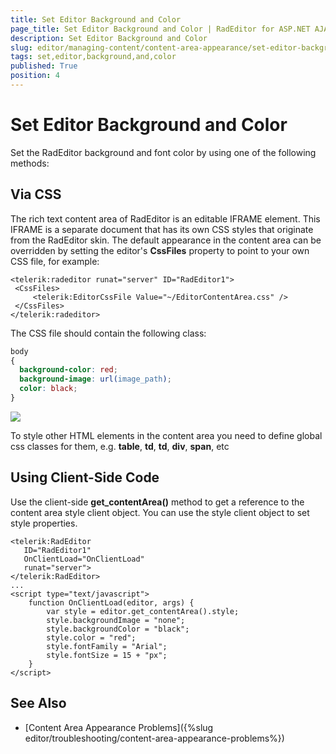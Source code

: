 ```yaml
---
title: Set Editor Background and Color
page_title: Set Editor Background and Color | RadEditor for ASP.NET AJAX Documentation
description: Set Editor Background and Color
slug: editor/managing-content/content-area-appearance/set-editor-background-and-color
tags: set,editor,background,and,color
published: True
position: 4
---
```


# Set Editor Background and Color

Set the RadEditor background and font color by using one of the following methods:

## Via CSS

The rich text content area of RadEditor is an editable IFRAME element. This IFRAME is a separate document that has its own CSS styles that originate from the RadEditor skin. The default appearance in the content area can be overridden by setting the editor's **CssFiles** property to point to your own CSS file, for example:

````ASP.NET
<telerik:radeditor runat="server" ID="RadEditor1">
 <CssFiles>
	 <telerik:EditorCssFile Value="~/EditorContentArea.css" />
 </CssFiles>
</telerik:radeditor> 
````

The CSS file should contain the following class:

````CSS
body
{
  background-color: red;
  background-image: url(image_path);
  color: black;
}
````

![](images/editor-handlingcontent005.png)

To style other HTML elements in the content area you need to define global css classes for them, e.g. **table**, **td**, **td**, **div**, **span**, etc

## Using Client-Side Code

Use the client-side **get_contentArea()** method to get a reference to the content area style client object. You can use the style client object to set style properties.

````ASP.NET
<telerik:RadEditor
   ID="RadEditor1"
   OnClientLoad="OnClientLoad"
   runat="server">
</telerik:RadEditor>
...
<script type="text/javascript">
	function OnClientLoad(editor, args) {
		var style = editor.get_contentArea().style;
		style.backgroundImage = "none";
		style.backgroundColor = "black";
		style.color = "red";
		style.fontFamily = "Arial";
		style.fontSize = 15 + "px";
	}
</script> 
````



## See Also

 * [Content Area Appearance Problems]({%slug editor/troubleshooting/content-area-appearance-problems%})
